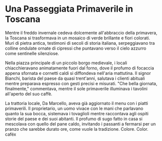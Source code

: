 # Una Passeggiata Primaverile in Toscana

Mentre il freddo invernale cedeva dolcemente all'abbraccio della primavera, la Toscana si trasformava in un mosaico di verde brillante e fiori colorati. Muri di pietra antica, testimoni di secoli di storia italiana, serpeggiavano tra colline ondulate ornate di cipressi che puntavano verso il cielo azzurro come sentinelle silenziose.

Nella piazza principale di un piccolo borgo medievale, i locali chiacchieravano animatamente fuori dal forno, dove il profumo di focaccia appena sfornata e cornetti caldi si diffondeva nell'aria mattutina. Il signor Bianchi, barista del paese da quasi trent'anni, salutava i clienti abituali mentre preparava espresso con gesti precisi e misurati. "Che bella giornata, finalmente," commentava, mentre il sole primaverile illuminava i tavolini all'aperto del suo caffè.

La trattoria locale, Da Marcello, aveva già aggiornato il menu con i piatti primaverili. Il proprietario, un uomo vivace con le mani che parlavano quanto la sua bocca, sistemava i tovaglioli mentre raccontava agli ospiti storie del paese e dei suoi abitanti. Il profumo di sugo fatto in casa si mescolava con quello del pane caldo, invitando i passanti a fermarsi per un pranzo che sarebbe durato ore, come vuole la tradizione. Colore. Color. caféx
